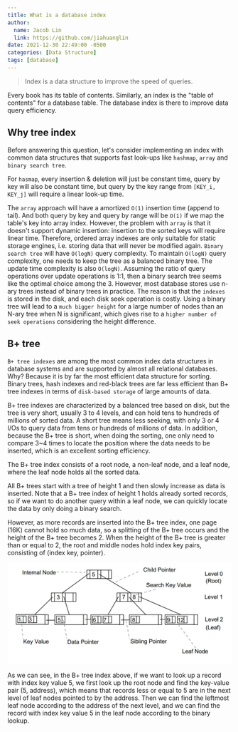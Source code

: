```yaml
---
title: What is a database index
author:
  name: Jacob Lin
  link: https://github.com/jiahuanglin
date: 2021-12-30 22:49:00 -0500
categories: [Data Structure]
tags: [database]
---
```


> Index is a data structure to improve the speed of queries.

Every book has its table of contents. Similarly, an index is the "table of contents" for a database table. The database index is there to improve data query efficiency.

## Why tree index
Before answering this question, let's consider implementing an index with common data structures that supports fast look-ups like `hashmap`, `array` and `binary search tree`.

For `hasmap`, every insertion & deletion will just be constant time, query by key will also be constant time, but query by the key range from `[KEY_i, KEY_j]` will require a linear look-up time. 

The `array` approach will have a amortized `O(1)` insertion time (append to tail). And both query by key and query by range will be `O(1)` if we map the table's key into array index. However, the problem with `array` is that it doesn't support dynamic insertion: insertion to the sorted keys will require linear time. Therefore, ordered array indexes are only suitable for static storage engines, i.e. storing data that will never be modified again.
`Binary search tree` will have `O(logN)` query complexity. To maintain `O(logN)` query complexity, one needs to keep the tree as a balanced binary tree. The update time complexity is also `O(logN)`. Assuming the ratio of query operations over update operations is 1:1, then a binary search tree seems like the optimal choice among the 3. However, most database stores use n-ary trees instead of binary trees in practice. The reason is that the `indexes` is stored in the disk, and each disk seek operation is costly. Using a binary tree will lead to a `much bigger height` for a large number of nodes than an N-ary tree when N is significant, which gives rise to a `higher number of seek operations` considering the height difference.

## B+ tree
`B+ tree indexes` are among the most common index data structures in database systems and are supported by almost all relational databases. Why? Because it is by far the most efficient data structure for sorting. Binary trees, hash indexes and red-black trees are far less efficient than B+ tree indexes in terms of `disk-based storage` of large amounts of data. 

B+ tree indexes are characterized by a balanced tree based on disk, but the tree is very short, usually 3 to 4 levels, and can hold tens to hundreds of millions of sorted data. A short tree means less seeking, with only 3 or 4 I/Os to query data from tens or hundreds of millions of data. In addition, because the B+ tree is short, when doing the sorting, one only need to compare 3~4 times to locate the position where the data needs to be inserted, which is an excellent sorting efficiency.

The B+ tree index consists of a root node, a non-leaf node, and a leaf node, where the leaf node holds all the sorted data.

All B+ trees start with a tree of height 1 and then slowly increase as data is inserted. Note that a B+ tree index of height 1 holds already sorted records, so if we want to do another query within a leaf node, we can quickly locate the data by only doing a binary search.

However, as more records are inserted into the B+ tree index, one page (16K) cannot hold so much data, so a splitting of the B+ tree occurs and the height of the B+ tree becomes 2. When the height of the B+ tree is greater than or equal to 2, the root and middle nodes hold index key pairs, consisting of (index key, pointer).

![B+ tree demo](/assets/img/posts/what-is-a-database-index/b+_tree.jpeg)

As we can see, in the B+ tree index above, if we want to look up a record with index key value 5, we first look up the root node and find the key-value pair (5, address), which means that records less or equal to 5 are in the next level of leaf nodes pointed to by the address. Then we can find the leftmost leaf node according to the address of the next level, and we can find the record with index key value 5 in the leaf node according to the binary lookup.